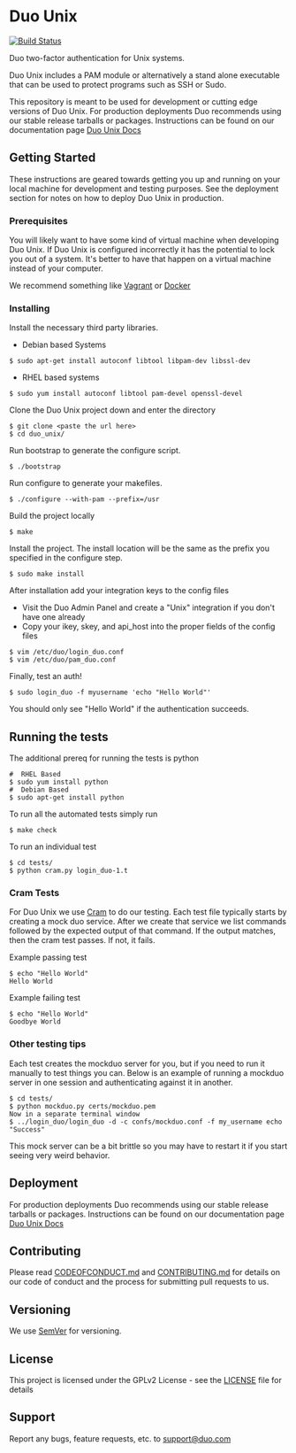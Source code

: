 Duo Unix
===
[![Build Status](https://travis-ci.org/duosecurity/duo_unix.svg?branch=master)](https://travis-ci.org/duosecurity/duo_unix)

Duo two-factor authentication for Unix systems.

Duo Unix includes a PAM module or alternatively a stand alone executable that can be used to protect programs such as SSH or Sudo.

This repository is meant to be used for development or cutting edge versions of Duo Unix.
For production deployments Duo recommends using our stable release tarballs or packages. Instructions can be found on our documentation page [Duo Unix Docs](https://duo.com/docs/duounix)


## Getting Started

These instructions are geared towards getting you up and running on your local machine for development and testing purposes.
See the deployment section for notes on how to deploy Duo Unix in production.

### Prerequisites

You will likely want to have some kind of virtual machine when developing Duo Unix. If Duo Unix is configured incorrectly it has the potential to lock you out of a system. It's better to have that happen on a virtual machine instead of your computer.

We recommend something like [Vagrant](https://www.vagrantup.com/) or [Docker](https://www.docker.com/)

### Installing

Install the necessary third party libraries.

- Debian based Systems
```
$ sudo apt-get install autoconf libtool libpam-dev libssl-dev
```

- RHEL based systems
```
$ sudo yum install autoconf libtool pam-devel openssl-devel
```

Clone the Duo Unix project down and enter the directory
```
$ git clone <paste the url here>
$ cd duo_unix/
```

Run bootstrap to generate the configure script.
```
$ ./bootstrap
```

Run configure to generate your makefiles.
```
$ ./configure --with-pam --prefix=/usr
```

Build the project locally
```
$ make
```

Install the project. The install location will be the same as the prefix you specified in the configure step.
```
$ sudo make install
```

After installation add your integration keys to the config files
- Visit the Duo Admin Panel and create a "Unix" integration if you don't have one already
- Copy your ikey, skey, and api_host into the proper fields of the config files
```
$ vim /etc/duo/login_duo.conf
$ vim /etc/duo/pam_duo.conf
```

Finally, test an auth!
```
$ sudo login_duo -f myusername 'echo "Hello World"'
```
You should only see "Hello World" if the authentication succeeds.

## Running the tests

The additional prereq for running the tests is python
```
#  RHEL Based
$ sudo yum install python
#  Debian Based
$ sudo apt-get install python
```

To run all the automated tests simply run
```
$ make check
```

To run an individual test
```
$ cd tests/
$ python cram.py login_duo-1.t
```

### Cram Tests

For Duo Unix we use [Cram](https://bitheap.org/cram/) to do our testing. Each test file typically starts by creating a mock duo service. After we create that service we list commands followed by the expected output of that command.
If the output matches, then the cram test passes. If not, it fails.

Example passing test
```
$ echo "Hello World"
Hello World
```
Example failing test
```
$ echo "Hello World"
Goodbye World
```

### Other testing tips

Each test creates the mockduo server for you, but if you need to run it manually to test things you can.
Below is an example of running a mockduo server in one session and authenticating against it in another.
```
$ cd tests/
$ python mockduo.py certs/mockduo.pem
Now in a separate terminal window
$ ../login_duo/login_duo -d -c confs/mockduo.conf -f my_username echo "Success"
```
This mock server can be a bit brittle so you may have to restart it if you start seeing very weird behavior.

## Deployment

For production deployments Duo recommends using our stable release tarballs or packages. Instructions can be found on our documentation page [Duo Unix Docs](https://duo.com/docs/duounix)

## Contributing

Please read [CODEOFCONDUCT.md](CODEOFCONDUCT.md) and [CONTRIBUTING.md](CONTRIBUTING.md) for details on our code of conduct and the process for submitting pull requests to us.

## Versioning

We use [SemVer](http://semver.org/) for versioning.

## License

This project is licensed under the GPLv2 License - see the [LICENSE](LICENSE) file for details

## Support

Report any bugs, feature requests, etc. to support@duo.com
